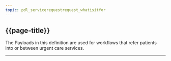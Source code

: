 ```yaml
---
topic: pdl_servicerequestrequest_whatisitfor
---
```


## {{page-title}}

The Payloads in this definition are used for workflows that refer patients into or between urgent care services.

<hr>